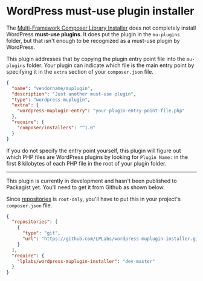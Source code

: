 # WordPress must-use plugin installer

The [Multi-Framework Composer Library Installer](https://github.com/composer/installers) does not completely install WordPress **must-use plugins**.
It does put the plugin in the `mu-plugins` folder, but that isn't enough to be recognized as a must-use plugin by WordPress.

This plugin addresses that by copying the plugin entry point file into the `mu-plugins` folder.
Your plugin can indicate which file is the main entry point by specifying it in the `extra` section of your `composer.json` file.

```json
{
  "name": "vendorname/muplugin",
  "description": "Just another must-use plugin",
  "type": "wordpress-muplugin",
  "extra": {
    "wordpress-muplugin-entry": "your-plugin-entry-point-file.php"
  },
  "require": {
    "composer/installers": "^1.0"
  }
}
```

If you do not specify the entry point yourself, this plugin will figure out which PHP files
are WordPress plugins by looking for `Plugin Name:` in the first 8 kilobytes of each PHP file in the root of your plugin folder.

---

This plugin is currently in development and hasn't been published to Packagist yet. You'll need to get it from Github as shown below.

Since [repositories](https://getcomposer.org/doc/04-schema.md#repositories) is `root-only`, you'll have to put this in your project's `composer.json` file.

```json
{
  "repositories": [
    {
      "type": "git",
      "url": "https://github.com/LPLabs/wordpress-muplugin-installer.git"
    }
  ],
  "require": {
    "lplabs/wordpress-muplugin-installer": "dev-master"
  }
}
```
